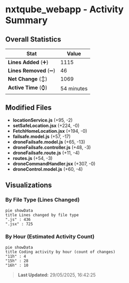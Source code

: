 # nxtqube_webapp - Activity Summary 

## Overall Statistics

| Stat                   | Value                                                             |
| ---------------------- | ----------------------------------------------------------------- |
| **Lines Added** (➕)   | 1115                                          |
| **Lines Removed** (➖) | 46                                        |
| **Net Change** (↕)    | 1069                |
| **Active Time** (⌚)   | 54 minutes |


## Modified Files
- **locationService.js** (+95, -2)
- **setSafeLocation.jsx** (+224, -0)
- **FetchHomeLocation.jsx** (+194, -0)
- **failsafe.model.js** (+57, -17)
- **droneFailsafe.model.js** (+65, -13)
- **droneFailsafe.controller.js** (+48, -3)
- **droneFailsafe.route.js** (+11, -4)
- **routes.js** (+54, -3)
- **droneCommandHandler.jsx** (+307, -0)
- **droneControl.model.js** (+60, -4)

## Visualizations

### By File Type (Lines Changed)

```mermaid
pie showData
title Lines changed by file type
".js" : 436
".jsx" : 725
```

### By Hour (Estimated Activity Count)

```mermaid
pie showData
title Coding activity by hour (count of changes)
"11h" : 4
"15h" : 28
"16h" : 10
```


> **Last Updated:** 29/05/2025, 16:42:25